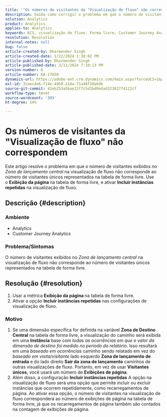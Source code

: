 ```yaml
---
title: '"Os números de visitantes da "Visualização de fluxo" não correspondem"'
description: Saiba como corrigir o problema em que o número de visitantes da "Visualização de fluxo" não corresponde ao número de visitantes na tabela de forma livre. Use o recurso de Exibição de página de métrica.
solution: Analytics
product: Analytics
applies-to: Analytics
keywords: KCS, visualização de fluxo, Forma livre, Customer Journey Analytics, correspondência, visitante
resolution: Resolution
internal-notes: null
bug: false
article-created-by: Dharmender Singh
article-created-date: 1/22/2024 1:38:02 PM
article-published-by: Dharmender Singh
article-published-date: 3/11/2024 7:10:13 PM
version-number: 6
article-number: KA-17650
dynamics-url: https://adobe-ent.crm.dynamics.com/main.aspx?forceUCI=1&pagetype=entityrecord&etn=knowledgearticle&id=60433671-2bb9-ee11-a569-6045bd006149
exl-id: 3caec4e6-f14e-4950-a1da-71a48f20a6db
source-git-commit: 42eb253a5bae11f7c5d1bd0edad323827f4122cf
workflow-type: tm+mt
source-wordcount: '303'
ht-degree: 14%

---
```


# Os números de visitantes da &quot;Visualização de fluxo&quot; não correspondem


Este artigo resolve o problema em que o número de visitantes exibidos no *Zona de lançamento central* na visualização de fluxo não corresponde ao número de visitantes únicos representados na tabela de forma livre. Use o <b>Exibição da página </b>na tabela de forma livre, e ativar <b>Incluir instâncias repetidas</b> na visualização de fluxo.

## Descrição {#description}


### <b>Ambiente</b>

- Analytics
- Customer Journey Analytics




### <b>Problema/Sintomas</b>

O número de visitantes exibidos no *Zona de lançamento central* na visualização de fluxo não corresponde ao número de visitantes únicos representados na tabela de forma livre.


## Resolução {#resolution}


1. Usar a métrica <b>Exibição da página </b>na tabela de forma livre.
2. Ativar a opção <b>Incluir instâncias repetidas</b> nas configurações de visualização de fluxo.


### Motivo

1. Se uma dimensão específica for definida na variável <b>Zona de Destino Central</b> na tabela de forma livre, a visualização do caminho será exibida em uma <b>Instância</b> base com *todas as ocorrências em que o valor da dimensão de destino foi medido no período do relatório*. Isso resultará em uma *baseado em ocorrências* caminho sendo relatado em vez do *baseado em visita/visitante* lado esquerdo <b>Zona de lançamento de entrada</b> e do lado direito <b>Sair da zona de lançamento</b> caminhos de outras visualizações de fluxo. Portanto, em vez de usar <b>Visitantes únicos</b>, você usará um número de <b>Exibições de página</b>.
2. Além disso, a configuração <b>Incluir instâncias repetidas</b> A opção na visualização de fluxo será uma opção que permite incluir ou excluir instâncias que ocorrem repetidamente, como recarregamentos de página. Ao ativar essa opção, o número de visitantes na visualização de fluxo corresponderá ao número de exibições de página na tabela de forma livre, já que os recarregamentos de página também são contados na contagem de exibições de página.
